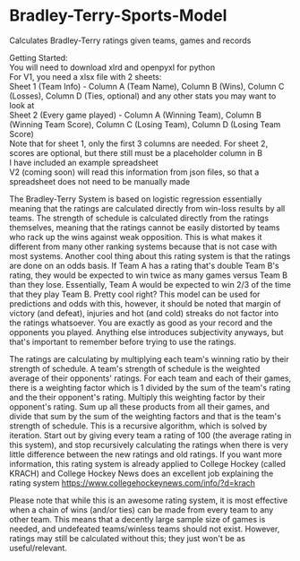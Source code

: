 # Bradley-Terry-Sports-Model
Calculates Bradley-Terry ratings given teams, games and records

Getting Started: \
You will need to download xlrd and openpyxl for python \
For V1, you need a xlsx file with 2 sheets: \
Sheet 1 (Team Info) - Column A (Team Name), Column B (Wins), Column C (Losses), Column D (Ties, optional) and any other stats you may want to look at \
Sheet 2 (Every game played) - Column A (Winning Team), Column B (Winning Team Score), Column C (Losing Team), Column D (Losing Team Score) \
Note that for sheet 1, only the first 3 columns are needed. For sheet 2, scores are optional, but there still must be a placeholder column in B \
I have included an example spreadsheet \
V2 (coming soon) will read this information from json files, so that a spreadsheet does not need to be manually made 

The Bradley-Terry System is based on logistic regression essentially meaning that the ratings are calculated directly from win-loss results by all teams.  The strength of schedule is calculated directly from the ratings themselves, meaning that the ratings cannot be easily distorted by teams who rack up the wins against weak opposition.  This is what makes it different from many other ranking systems because that is not case with most systems.  Another cool thing about this rating system is that the ratings are done on an odds basis.  If Team A has a rating that's double Team B's rating, they would be expected to win twice as many games versus Team B than they lose.  Essentially, Team A would be expected to win 2/3 of the time that they play Team B. Pretty cool right?  This model can be used for predictions and odds with this, however, it should be noted that margin of victory (and defeat), injuries and hot (and cold) streaks do not factor into the ratings whatsoever.  You are exactly as good as your record and the opponents you played.  Anything else introduces subjectivity anyways, but that's important to remember before trying to use the ratings.

The ratings are calculating by multiplying each team's winning ratio by their strength of schedule.  A team's strength of schedule is the weighted average of their opponents' ratings.  For each team and each of their games, there is a weighting factor which is 1 divided by the sum of the team's rating and the their opponent's rating.  Multiply this weighting factor by their opponent's rating.  Sum up all these products from all their games, and divide that sum by the sum of the weighting factors and that is the team's strength of schedule.  This is a recursive algorithm, which is solved by iteration.  Start out by giving every team a rating of 100 (the average rating in this system), and stop recursively calculating the ratings when there is very little difference between the new ratings and old ratings.  If you want more information, this rating system is already applied to College Hockey (called KRACH) and College Hockey News does an excellent job explaining the rating system https://www.collegehockeynews.com/info/?d=krach

Please note that while this is an awesome rating system, it is most effective when a chain of wins (and/or ties) can be made from every team to any other team.  This means that a decently large sample size of games is needed, and undefeated teams/winless teams should not exist.  However, ratings may still be calculated without this; they just won't be as useful/relevant.

